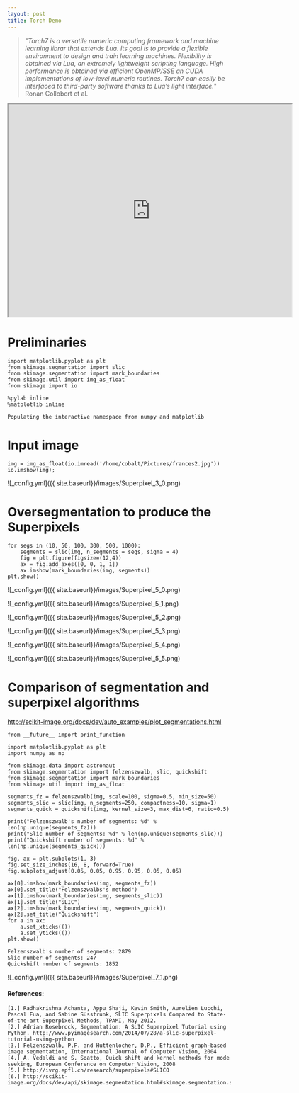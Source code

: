 ```yaml
---
layout: post
title: Torch Demo 
---
```


> "*Torch7 is a versatile numeric computing framework and machine learning librar that extends Lua. Its goal is to provide a flexible environment to design and train learning machines. Flexibility is obtained via Lua, an extremely lightweight scripting language. High performance is obtained via efficient OpenMP/SSE an CUDA implementations of low-level numeric routines. Torch7 can easily be interfaced to third-party software thanks to Lua’s light interface.*"  
                                       Ronan Collobert et al.
 


<iframe src="http://torch.ch/" width="640" height="480"></iframe>


# Preliminaries


    import matplotlib.pyplot as plt
    from skimage.segmentation import slic
    from skimage.segmentation import mark_boundaries
    from skimage.util import img_as_float
    from skimage import io
    
    %pylab inline
    %matplotlib inline 

    Populating the interactive namespace from numpy and matplotlib


# Input image


    img = img_as_float(io.imread('/home/cobalt/Pictures/frances2.jpg'))
    io.imshow(img);


![_config.yml]({{ site.baseurl}}/images/Superpixel_3_0.png)


# Oversegmentation to produce the Superpixels


    for segs in (10, 50, 100, 300, 500, 1000):
        segments = slic(img, n_segments = segs, sigma = 4)
        fig = plt.figure(figsize=(12,4))
        ax = fig.add_axes([0, 0, 1, 1])
        ax.imshow(mark_boundaries(img, segments)) 
    plt.show()


![_config.yml]({{ site.baseurl}}/images/Superpixel_5_0.png)



![_config.yml]({{ site.baseurl}}/images/Superpixel_5_1.png)



![_config.yml]({{ site.baseurl}}/images/Superpixel_5_2.png)



![_config.yml]({{ site.baseurl}}/images/Superpixel_5_3.png)



![_config.yml]({{ site.baseurl}}/images/Superpixel_5_4.png)



![_config.yml]({{ site.baseurl}}/images/Superpixel_5_5.png)


# Comparison of segmentation and superpixel algorithms

http://scikit-image.org/docs/dev/auto_examples/plot_segmentations.html


    from __future__ import print_function
    
    import matplotlib.pyplot as plt
    import numpy as np
    
    from skimage.data import astronaut
    from skimage.segmentation import felzenszwalb, slic, quickshift
    from skimage.segmentation import mark_boundaries
    from skimage.util import img_as_float
    
    segments_fz = felzenszwalb(img, scale=100, sigma=0.5, min_size=50)
    segments_slic = slic(img, n_segments=250, compactness=10, sigma=1)
    segments_quick = quickshift(img, kernel_size=3, max_dist=6, ratio=0.5)
    
    print("Felzenszwalb's number of segments: %d" % len(np.unique(segments_fz)))
    print("Slic number of segments: %d" % len(np.unique(segments_slic)))
    print("Quickshift number of segments: %d" % len(np.unique(segments_quick)))
    
    fig, ax = plt.subplots(1, 3)
    fig.set_size_inches(16, 8, forward=True)
    fig.subplots_adjust(0.05, 0.05, 0.95, 0.95, 0.05, 0.05)
    
    ax[0].imshow(mark_boundaries(img, segments_fz))
    ax[0].set_title("Felzenszwalbs's method")
    ax[1].imshow(mark_boundaries(img, segments_slic))
    ax[1].set_title("SLIC")
    ax[2].imshow(mark_boundaries(img, segments_quick))
    ax[2].set_title("Quickshift")
    for a in ax:
        a.set_xticks(())
        a.set_yticks(())
    plt.show()

    Felzenszwalb's number of segments: 2879
    Slic number of segments: 247
    Quickshift number of segments: 1852



![_config.yml]({{ site.baseurl}}/images/Superpixel_7_1.png)


#### References:
    
    [1.] Radhakrishna Achanta, Appu Shaji, Kevin Smith, Aurelien Lucchi, Pascal Fua, and Sabine Süsstrunk, SLIC Superpixels Compared to State-of-the-art Superpixel Methods, TPAMI, May 2012.
    [2.] Adrian Rosebrock, Segmentation: A SLIC Superpixel Tutorial using Python. http://www.pyimagesearch.com/2014/07/28/a-slic-superpixel-tutorial-using-python
    [3.] Felzenszwalb, P.F. and Huttenlocher, D.P., Efficient graph-based image segmentation, International Journal of Computer Vision, 2004
    [4.] A. Vedaldi and S. Soatto, Quick shift and kernel methods for mode seeking, European Conference on Computer Vision, 2008
    [5.] http://ivrg.epfl.ch/research/superpixels#SLICO
    [6.] http://scikit-image.org/docs/dev/api/skimage.segmentation.html#skimage.segmentation.slic
